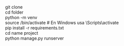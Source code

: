 git clone <remote repository url>  
cd folder  
python -m venv <env name>  
source <env name>/bin/activate  # En Windows usa <env name>\Scripts\activate  
pip install -r requirements.txt  
cd name project  
python manage.py runserver  
